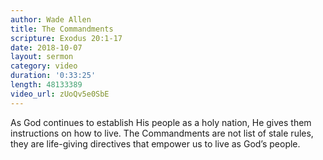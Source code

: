 ```yaml
---
author: Wade Allen
title: The Commandments
scripture: Exodus 20:1-17
date: 2018-10-07
layout: sermon
category: video
duration: '0:33:25' 
length: 48133389
video_url: zUoQv5e0SbE
---
```


As God continues to establish His people as a holy nation, He gives them instructions on how to live. The Commandments are not list of stale rules, they are life-giving directives that empower us to live as God’s people.
